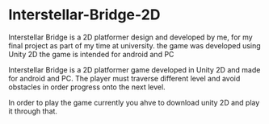 # Interstellar-Bridge-2D
Interstellar Bridge is a 2D platformer design and developed by me, for my final project as part of my time at university. the game was developed using Unity 2D the game is intended for android and PC 


Interstellar Bridge is a 2D platformer game developed in Unity 2D and made for android and PC. 
The player must traverse different level and avoid obstacles in order progress onto the next level.

In order to play the game currently you ahve to download unity 2D and play it through that.
